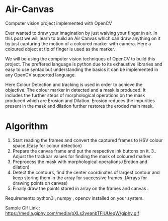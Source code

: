 # Air-Canvas
Computer vision project implemented with OpenCV

Ever wanted to draw your imagination by just waiving your finger in air. In this post we will learn to build an Air Canvas which can draw anything on it by just capturing the motion of a coloured marker with camera. Here a coloured object at tip of finger is used as the marker.

We will be using the computer vision techniques of OpenCV to build this project. The preffered language is python due to its exhaustive libraries and easy to use syntax but understanding the basics it can be implemented in any OpenCV supported language.

Here Colour Detection and tracking is used in order to achieve the objective. The colour marker in detected and a mask is produced. It includes the further steps of morphological operations on the mask produced which are Erosion and Dilation. Erosion reduces the impurities present in the mask and dilation further restores the eroded main mask.

# Algorithm
  1. Start reading the frames and convert the captured frames to HSV colour space.(Easy for colour detection)
  2. Prepare the canvas frame and put the respective ink buttons on it. 3.. Adjust the trackbar values for finding the mask of coloured marker.
  3. Preprocess the mask with morphological operations.(Erotion and dilation)
  4. Detect the contours, find the center coordinates of largest contour and keep storing them in the array for successive frames .(Arrays for drawing points on canvas)
  5. Finally draw the points stored in array on the frames and canvas .

Requirements: python3 , numpy , opencv installed on your system.

Sample Gif Link : https://media.giphy.com/media/pXLs2yeanbTFiUUeqW/giphy.gif

